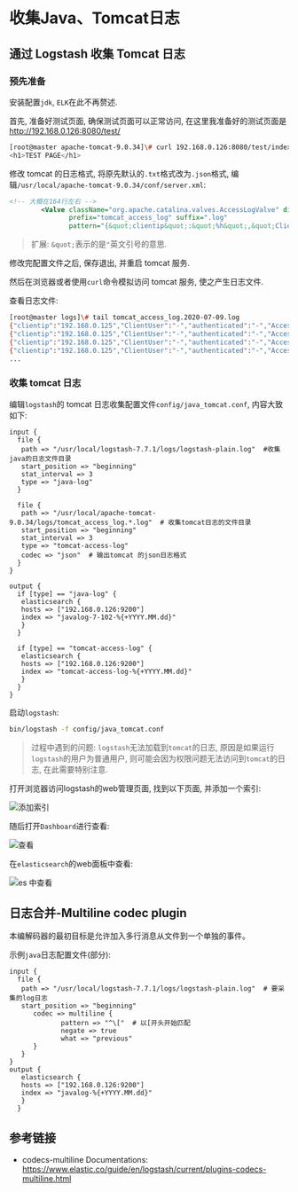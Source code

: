 # 收集Java、Tomcat日志

## 通过 Logstash 收集 Tomcat 日志


### 预先准备
安装配置`jdk`, `ELK`在此不再赘述.

首先, 准备好测试页面, 确保测试页面可以正常访问, 在这里我准备好的测试页面是 http://192.168.0.126:8080/test/

```bash
[root@master apache-tomcat-9.0.34]\# curl 192.168.0.126:8080/test/index.html
<h1>TEST PAGE</h1>
```

修改 tomcat 的日志格式, 将原先默认的`.txt`格式改为`.json`格式, 编辑`/usr/local/apache-tomcat-9.0.34/conf/server.xml`:

```xml
<!-- 大概在164行左右 -->
        <Valve className="org.apache.catalina.valves.AccessLogValve" directory="logs"
               prefix="tomcat_access_log" suffix=".log"
               pattern="{&quot;clientip&quot;:&quot;%h&quot;,&quot;ClientUser&quot;:&quot;%l&quot;,&quot;authenticated&quot;:&quot;%u&quot;,&quot;AccessTime&quot;:&quot;%t&quot;,&quot;method&quot;:&quot;%r&quot;,&quot;status&quot;:&quot;%s&quot;,&quot;SendBytes&quot;:&quot;%b&quot;,&quot;Query?string&quot;:&quot;%q&quot;,&quot;partner&quot;:&quot;%{Referer}i&quot;,&quot;AgentVersion&quot;:&quot;%{User-Agent}i&quot;}"/> 
```

> 扩展: `&quot;`表示的是`"`英文引号的意思.

修改完配置文件之后, 保存退出, 并重启 tomcat 服务.

然后在浏览器或者使用`curl`命令模拟访问 tomcat 服务, 使之产生日志文件.

查看日志文件:

```bash
[root@master logs]\# tail tomcat_access_log.2020-07-09.log
{"clientip":"192.168.0.125","ClientUser":"-","authenticated":"-","AccessTime":"[09/Jul/2020:09:29:15 -0400]","method":"GET /test/ HTTP/1.1","status":"304","SendBytes":"-","Query?string":"","partner":"-","AgentVersion":"Mozilla/5.0 (Windows NT 10.0; Win64; x64) AppleWebKit/537.36 (KHTML, like Gecko) Chrome/83.0.4103.106 Safari/537.36"}
{"clientip":"192.168.0.125","ClientUser":"-","authenticated":"-","AccessTime":"[09/Jul/2020:09:29:24 -0400]","method":"GET /test/ HTTP/1.1","status":"200","SendBytes":"19","Query?string":"","partner":"-","AgentVersion":"curl/7.55.1"}
{"clientip":"192.168.0.125","ClientUser":"-","authenticated":"-","AccessTime":"[09/Jul/2020:09:29:24 -0400]","method":"GET /test/ HTTP/1.1","status":"200","SendBytes":"19","Query?string":"","partner":"-","AgentVersion":"curl/7.55.1"}
{"clientip":"192.168.0.125","ClientUser":"-","authenticated":"-","AccessTime":"[09/Jul/2020:09:29:27 -0400]","method":"GET /test/fsdsd HTTP/1.1","status":"404","SendBytes":"723","Query?string":"","partner":"-","AgentVersion":"curl/7.55.1"}
...
```

### 收集 tomcat 日志

编辑`logstash`的 tomcat 日志收集配置文件`config/java_tomcat.conf`, 内容大致如下:

```
input {
  file {
   path => "/usr/local/logstash-7.7.1/logs/logstash-plain.log"  #收集java的日志文件目录
   start_position => "beginning"
   stat_interval => 3
   type => "java-log"
  }
 
  file {
   path => "/usr/local/apache-tomcat-9.0.34/logs/tomcat_access_log.*.log"  # 收集tomcat日志的文件目录
   start_position => "beginning"
   stat_interval => 3
   type => "tomcat-access-log"
   codec => "json"  # 输出tomcat 的json日志格式
  }
}
 
output {
  if [type] == "java-log" {
   elasticsearch {
   hosts => ["192.168.0.126:9200"]
   index => "javalog-7-102-%{+YYYY.MM.dd}"
   }
  }
 
  if [type] == "tomcat-access-log" {
   elasticsearch {
   hosts => ["192.168.0.126:9200"]
   index => "tomcat-access-log-%{+YYYY.MM.dd}"
   }
  }
}
```

启动`logstash`:

```bash
bin/logstash -f config/java_tomcat.conf
```

> 过程中遇到的问题: `logstash`无法加载到`tomcat`的日志, 原因是如果运行`logstash`的用户为普通用户, 则可能会因为权限问题无法访问到`tomcat`的日志, 在此需要特别注意.

打开浏览器访问logstash的web管理页面, 找到以下页面, 并添加一个索引:

![](https://agou-images.oss-cn-qingdao.aliyuncs.com/blog-images/elk%20stack/log/java-tomcat-log-1.png "添加索引")

随后打开`Dashboard`进行查看:

![](https://agou-images.oss-cn-qingdao.aliyuncs.com/blog-images/elk%20stack/log/java-tomcat-log-2.png "查看")

在`elasticsearch`的web面板中查看:

![](https://agou-images.oss-cn-qingdao.aliyuncs.com/blog-images/elk%20stack/log/java-tomcat-log-3.png "es 中查看")

## 日志合并-Multiline codec plugin

本编解码器的最初目标是允许加入多行消息从文件到一个单独的事件。

示例`java`日志配置文件(部分):

```
input {
  file {
   path => "/usr/local/logstash-7.7.1/logs/logstash-plain.log"  # 要采集的log日志
   start_position => "beginning"
      codec => multiline {
             pattern => "^\["  # 以[开头开始匹配
             negate => true
             what => "previous"
      }
   }
}
output {
   elasticsearch {
   hosts => ["192.168.0.126:9200"]
   index => "javalog-%{+YYYY.MM.dd}"
   }
  }
```

## 参考链接

* codecs-multiline Documentations: https://www.elastic.co/guide/en/logstash/current/plugins-codecs-multiline.html